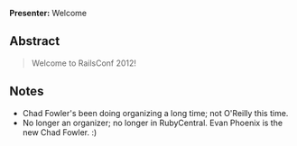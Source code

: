 **Presenter:** Welcome

## Abstract

> Welcome to RailsConf 2012!

## Notes

* Chad Fowler's been doing organizing a long time; not O'Reilly this time.
* No longer an organizer; no longer in RubyCentral.  Evan Phoenix is the new Chad Fowler.  :)

